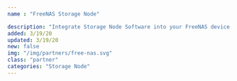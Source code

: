 ```yaml
---
name : "FreeNAS Storage Node"

description: "Integrate Storage Node Software into your FreeNAS device."
added: 3/19/20
updated: 3/19/20
new: false
img: "/img/partners/free-nas.svg"
class: "partner"
categories: "Storage Node"
---
```

